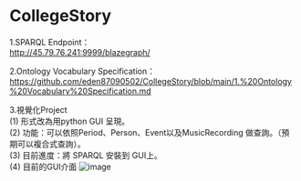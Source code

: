 # CollegeStory

1.SPARQL Endpoint：<br>http://45.79.76.241:9999/blazegraph/

2.Ontology Vocabulary Specification：<br>https://github.com/eden87090502/CollegeStory/blob/main/1.%20Ontology%20Vocabulary%20Specification.md

3.視覺化Project<br>
  (1) 形式改為用python GUI 呈現。<br>
  (2) 功能：可以依照Period、Person、Event以及MusicRecording 做查詢。（預期可以複合式查詢）。<br>
  (3) 目前進度：將 SPARQL 安裝到 GUI上。<br>
  (4) 目前的GUI介面
  ![image](https://user-images.githubusercontent.com/49372467/122119264-8e51bf80-ce5b-11eb-9c39-683c7d331108.png)



